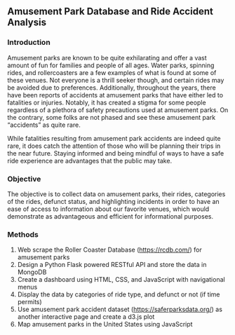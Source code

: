 ## Amusement Park Database and Ride Accident Analysis

### Introduction

Amusement parks are known to be quite exhilarating and offer a vast amount of fun for families and people of all ages. Water parks, spinning rides, and rollercoasters are a few examples of what is found at some of these venues. Not everyone is a thrill seeker though, and certain rides may be avoided due to preferences. Additionally, throughout the years, there have been reports of accidents at amusement parks that have either led to fatalities or injuries. Notably, it has created a stigma for some people regardless of a plethora of safety precautions used at amusement parks. On the contrary, some folks are not phased and see these amusement park “accidents” as quite rare. 

While fatalities resulting from amusement park accidents are indeed quite rare, it does catch the attention of those who will be planning their trips in the near future. Staying informed and being mindful of ways to have a safe ride experience are advantages that the public may take. 

### Objective

The objective is to collect data on amusement parks, their rides, categories of the rides, defunct status, and highlighting incidents in order to have an ease of access to information about our favorite venues, which would demonstrate as advantageous and efficient for informational purposes.

### Methods

1)	Web scrape the Roller Coaster Database (https://rcdb.com/) for amusement parks
2)	Design a Python Flask powered RESTful API and store the data in MongoDB
3)	Create a dashboard using HTML, CSS, and JavaScript with navigational menus
4)	Display the data by categories of ride type, and defunct or not (if time permits)
5)	Use amusement park accident dataset (https://saferparksdata.org/) as another interactive page and create a d3.js plot
6)	Map amusement parks in the United States using JavaScript


